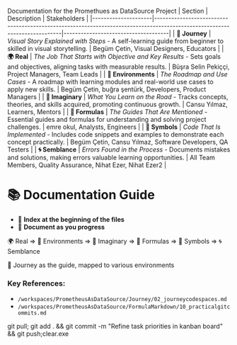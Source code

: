 Documentation for the Promethues as DataSource Project
| Section             | Description                                                                                                               | Stakeholders                        |
|---------------------|---------------------------------------------------------------------------------------------------------------------------|-------------------------------------|
| **🚀 Journey**      | *Visual Story Explained with Steps* - A self-learning guide from beginner to skilled in visual storytelling.              | Begüm Çetin, Visual Designers, Educators         |
| **🌍 Real**         | *The Job That Starts with Objective and Key Results* - Sets goals and objectives, aligning tasks with measurable results. | Büşra Selin Pekiççi, Project Managers, Team Leads        |
| **🌳 Environments** | *The Roadmap and Use Cases* - A roadmap with learning modules and real-world use cases to apply new skills.            | Begüm Çetin, buğra şentürk, Developers, Product Managers        |
| **🌌 Imaginary**    | *What You Learn on the Road* - Tracks concepts, theories, and skills acquired, promoting continuous growth.            | Cansu Yılmaz, Learners, Mentors                   |
| **📐 Formulas**     | *The Guides That Are Mentioned* - Essential guides and formulas for understanding and solving project challenges.     | emre okul, Analysts, Engineers                 |
| **🔣 Symbols**      | *Code That Is Implemented* - Includes code snippets and examples to demonstrate each concept practically.              | Begüm Çetin, Cansu Yılmaz, Software Developers, QA Testers     |
| **🌀 Semblance**    | *Errors Found in the Process* - Documents mistakes and solutions, making errors valuable learning opportunities.       | All Team Members, Quality Assurance, Nihat Ezer, Nihat Ezer2 |

# 📚 Documentation Guide

- 📂 **Index at the beginning of the files**
- 📝 **Document as you progress**

🌍 Real => 🌳 Environments => 🌌 Imaginary => 📐 Formulas => 🔣 Symbols => 🌀 Semblance

🚀 Journey as the guide, mapped to various environments

### Key References:
- `/workspaces/PrometheusAsDataSource/Journey/02_journeycodespaces.md`
- `/workspaces/PrometheusAsDataSource/FormulaMarkdown/10_practicalgitcommits.md`

git pull; git add . && git commit -m "Refine task priorities in kanban board" && git push;clear.exe 
